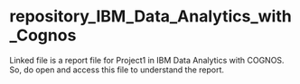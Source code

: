 # repository_IBM_Data_Analytics_with_Cognos

Linked file is a report file for Project1 in IBM Data Analytics with COGNOS.
So, do open and access this file to understand the report.
